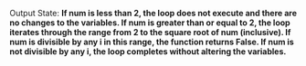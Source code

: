 Output State: **If num is less than 2, the loop does not execute and there are no changes to the variables. If num is greater than or equal to 2, the loop iterates through the range from 2 to the square root of num (inclusive). If num is divisible by any i in this range, the function returns False. If num is not divisible by any i, the loop completes without altering the variables.**